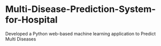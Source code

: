 # Multi-Disease-Prediction-System-for-Hospital
Developed a Python web-based machine learning application to Predict Multi Diseases
